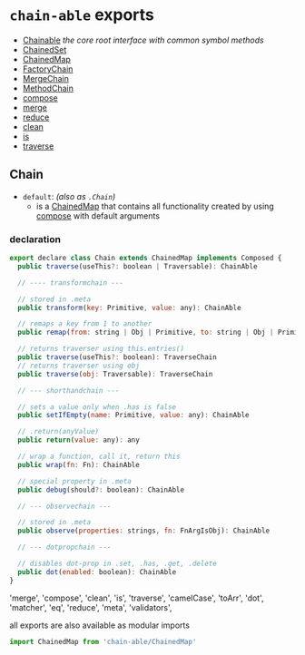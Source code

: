 [map]: https://ponyfoo.com/articles/es6-maps-in-depth
[compose]: https://github.com/fluents/chain-able/wiki/Compose
[deps]: https://github.com/fluents/chain-able/wiki/deps
[Chainable]: https://github.com/fluents/chain-able/wiki/Chainable
[ChainedMap]: https://github.com/fluents/chain-able/wiki/ChainedMap
[ChainedSet]: https://github.com/fluents/chain-able/wiki/ChainedSet
[FactoryChain]: https://github.com/fluents/chain-able/wiki/FactoryChain
[MergeChain]: https://github.com/fluents/chain-able/wiki/MergeChain
[MergeChain]: https://github.com/fluents/chain-able/wiki/MergeChain
[MethodChain]: https://github.com/fluents/chain-able/wiki/MethodChain

# `chain-able` exports

- [Chainable][Chainable] _the core root interface with common symbol methods_
- [ChainedSet][ChainedSet]
- [ChainedMap][ChainedMap]
- [FactoryChain][FactoryChain]
- [MergeChain][MergeChain]
- [MethodChain][MethodChain]
- [compose][compose]
- [merge][deps]
- [reduce][deps]
- [clean][deps]
- [is][deps]
- [traverse][deps]


## Chain

- `default`: _(also as `.Chain`)_
  - is a [ChainedMap][ChainedMap] that contains all functionality created by using [compose][compose] with default arguments

### declaration
```js
export declare class Chain extends ChainedMap implements Composed {
  public traverse(useThis?: boolean | Traversable): ChainAble

  // ---- transformchain ---

  // stored in .meta
  public transform(key: Primitive, value: any): ChainAble

  // remaps a key from 1 to another
  public remap(from: string | Obj | Primitive, to: string | Obj | Primitive): ChainAble

  // returns traverser using this.entries()
  public traverse(useThis?: boolean): TraverseChain
  // returns traverser using obj
  public traverse(obj: Traversable): TraverseChain

  // --- shorthandchain ---

  // sets a value only when .has is false
  public setIfEmpty(name: Primitive, value: any): ChainAble

  // .return(anyValue)
  public return(value: any): any

  // wrap a function, call it, return this
  public wrap(fn: Fn): ChainAble

  // special property in .meta
  public debug(should?: boolean): ChainAble

  // --- observechain ---

  // stored in .meta
  public observe(properties: strings, fn: FnArgIsObj): ChainAble

  // --- dotpropchain ---

  // disables dot-prop in .set, .has, .get, .delete
  public dot(enabled: boolean): ChainAble
}
```

'merge',
'compose',
'clean',
'is',
'traverse',
'camelCase',
'toArr',
'dot',
'matcher',
'eq',
'reduce',
'meta',
'validators',

all exports are also available as modular imports

```js
import ChainedMap from 'chain-able/ChainedMap'
```

